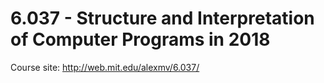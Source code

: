 # 6.037 - Structure and Interpretation of Computer Programs in 2018

Course site: http://web.mit.edu/alexmv/6.037/
